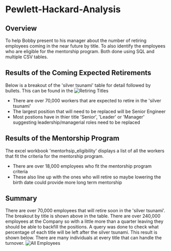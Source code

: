 # Pewlett-Hackard-Analysis

## Overview
To help Bobby present to his manager about the number of retiring employees coming in the near future by title.  To also identify the employees who are eligible for the mentorship program.  Both done using SQL and multiple CSV tables.  

## Results of the Coming Expected Retirements
Below is a breakout of the 'silver tsunami' table for detail followed by bullets.  This can be found in the 
![Retiring Titles](https://user-images.githubusercontent.com/92898919/146584778-1a2463d5-599c-4baa-bfe9-c0d04c56c9db.png)
* There are over 70,000 workers that are expected to retire in the 'silver tsunami'
* The largest position that will need to be replaced will be Senior Engineer
* Most postions have in thier title 'Senior', 'Leader' or 'Manager' suggesting leadership/managerial roles need to be replaced


## Results of the Mentorship Program
The excel workbook 'mentorhsip_eligibility' displays a list of all the workers that fit the criteria for the mentorship program.
* There are over 18,000 employees who fit the mentorship program criteria
* These also line up with the ones who will retire so maybe lowering the birth date could provide more long term mentorship

## Summary
There are over 70,000 employees that will retire soon in the 'silver tsunami'.  The breakout by title is shown above in the table.  There are over 240,000 employees at the Company so with a little more than a quarter leaving they should be able to backfill the positions.  A query was done to check what percentage of each title will be left after the silver tsunami.  This result is shown below.  There are many individuals at every title that can handle the turnover.
![All Employees](https://user-images.githubusercontent.com/92898919/146601282-7be8bd1c-8103-460f-ac46-be863383b502.png)

